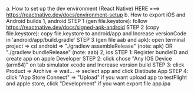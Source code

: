 a. How to set up the dev environment (React Native)
  HERE ===> https://reactnative.dev/docs/environment-setup
b. How to export iOS and Android builds
  1, android
    STEP 1 (gen file.keystore): follow https://reactnative.dev/docs/signed-apk-android
    STEP 2 (copy file.keystore): copy file.keystore to android/app and Increase versionCode in 'android/app/build.gradle'
    STEP 3 (gen file aab and apk): open terminal project => cd android => "./gradlew assembleRelease" (note: apk) OR "./gradlew bundleRelease" (note: aab)
  2, ios
    STEP 1: Register bundleID and create app on apple Developer
    STEP 2: click chose "Any IOS Device (arm64)" on tab simulator xcode and Increase version build
    STEP 3: click Product => Archive => wait... => seclect app and click Distibute App
    STEP 4: click "App Store Connect" => "Upload" if you want upload app to testFlight and apple store, click "Development" if you want export file app.ipa